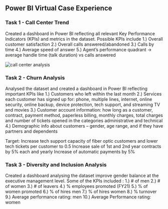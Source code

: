 ## Power BI Virtual Case Experience
### Task 1 - Call Center Trend
Created a dashboard in Power BI reflecting  all relevant Key Performance Indicators (KPIs) and metrics in the dataset.
Possible KPIs include
1.) Overall customer satisfaction
2.) Overall calls answered/abandoned
3.) Calls by time
4.) Average speed of answer
5.) Agent’s performance quadrant -> average handle time (talk duration) vs calls answered


![call center analysis](https://user-images.githubusercontent.com/108228299/202893828-90c06dc1-1ace-4b01-a1ea-e2062a6480fe.png)







### Task 2 - Churn Analysis
Analysed the dataset and created a dashboard in Power BI reflecting important KPIs like
1.) Customers who left within the last month
2.) Services each customer has signed up for: phone, multiple lines, internet, online security, online backup, device protection, tech
support, and streaming TV and movies
3.) Customer account information: how long as a customer, contract, payment method, paperless billing, monthly charges, total charges
and number of tickets opened in the categories administrative and technical
4.) Demographic info about customers – gender, age range, and if they have partners and dependents

Target: Increase tech support capacity of fiber optic customers and lower tech tickets per customer to 0.5
        Increase sale of 1st and 2nd year contracts by 5% each and yearly Increase of automatic payments by 5%

### Task 3 - Diversity and Inclusion Analysis
Created a dashboard analysing the dataset improve gender balance at the executive management level.
Some of the KPIs included :
1.) # of men
2.) # of women
3.) # of leavers
4.) % employees promoted (FY21)
5.) % of women promoted
6.) % of hires men
7.) % of hires women
8.) % turnover 
9.) Average performance rating: men
10.) Average Performance rating: women
